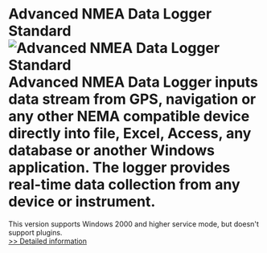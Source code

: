 # Advanced NMEA Data Logger Standard<br />![Advanced NMEA Data Logger Standard](https://mycommerce.akamaized.net/api/pimages/P300178657/BIG/300178657.GIF)<br />Advanced NMEA Data Logger inputs data stream from GPS, navigation or any other NEMA compatible device directly into file, Excel, Access, any database or another Windows application. The logger provides real-time data collection from any device or instrument.

This version supports Windows 2000 and higher service mode, but doesn't support plugins.<br />[>> Detailed information](https://secure.shareit.com/shareit/product.html?productid=300178657&affiliateid=200057808)